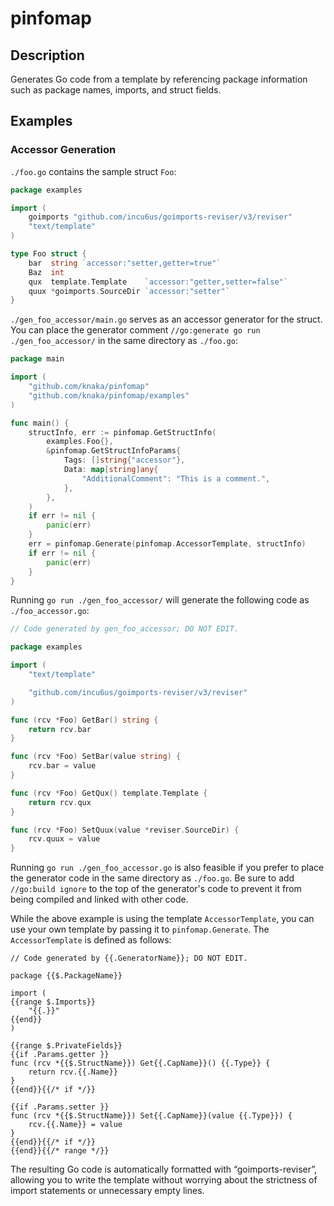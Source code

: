 # pinfomap

## Description

Generates Go code from a template by referencing package information such as package names, imports, and struct fields.

## Examples

### Accessor Generation

`./foo.go` contains the sample struct `Foo`:

```go
package examples

import (
	goimports "github.com/incu6us/goimports-reviser/v3/reviser"
	"text/template"
)

type Foo struct {
	bar  string `accessor:"setter,getter=true"`
	Baz  int
	qux  template.Template    `accessor:"getter,setter=false"`
	quux *goimports.SourceDir `accessor:"setter"`
}
```

`./gen_foo_accessor/main.go` serves as an accessor generator for the struct. You can place the generator comment `//go:generate go run ./gen_foo_accessor/` in the same directory as `./foo.go`:

```go
package main

import (
	"github.com/knaka/pinfomap"
	"github.com/knaka/pinfomap/examples"
)

func main() {
	structInfo, err := pinfomap.GetStructInfo(
		examples.Foo{},
		&pinfomap.GetStructInfoParams{
			Tags: []string{"accessor"},
			Data: map[string]any{
				"AdditionalComment": "This is a comment.",
			},
		},
	)
	if err != nil {
		panic(err)
	}
	err = pinfomap.Generate(pinfomap.AccessorTemplate, structInfo)
	if err != nil {
		panic(err)
	}
}
```

Running `go run ./gen_foo_accessor/` will generate the following code as `./foo_accessor.go`:

```go
// Code generated by gen_foo_accessor; DO NOT EDIT.

package examples

import (
	"text/template"

	"github.com/incu6us/goimports-reviser/v3/reviser"
)

func (rcv *Foo) GetBar() string {
	return rcv.bar
}

func (rcv *Foo) SetBar(value string) {
	rcv.bar = value
}

func (rcv *Foo) GetQux() template.Template {
	return rcv.qux
}

func (rcv *Foo) SetQuux(value *reviser.SourceDir) {
	rcv.quux = value
}
```

Running `go run ./gen_foo_accessor.go` is also feasible if you prefer to place the generator code in the same directory as `./foo.go`. Be sure to add `//go:build ignore` to the top of the generator's code to prevent it from being compiled and linked with other code.

While the above example is using the template `AccessorTemplate`, you can use your own template by passing it to `pinfomap.Generate`. The `AccessorTemplate` is defined as follows:

```gotemplate
// Code generated by {{.GeneratorName}}; DO NOT EDIT.

package {{$.PackageName}}

import (
{{range $.Imports}}
	"{{.}}"
{{end}}
)

{{range $.PrivateFields}}
{{if .Params.getter }}
func (rcv *{{$.StructName}}) Get{{.CapName}}() {{.Type}} {
	return rcv.{{.Name}}
}
{{end}}{{/* if */}}

{{if .Params.setter }}
func (rcv *{{$.StructName}}) Set{{.CapName}}(value {{.Type}}) {
	rcv.{{.Name}} = value
}
{{end}}{{/* if */}}
{{end}}{{/* range */}}
```

The resulting Go code is automatically formatted with “goimports-reviser”, allowing you to write the template without worrying about the strictness of import statements or unnecessary empty lines.
